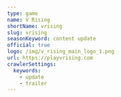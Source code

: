 ```yaml
---
type: game
name: V Rising
shortName: vrising
slug: vrising
seasonKeyword: content update
official: true
logo: /img/v_rising_main_logo_1.png
url: https://playvrising.com
crawlerSettings:
  keywords:
    - update
    - trailer
---
```

